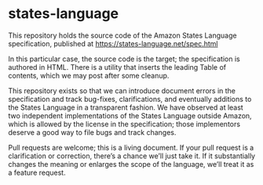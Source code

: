 # states-language

This repository holds the source code of the Amazon States Language specification, published at https://states-language.net/spec.html

In this particular case, the source code is the target; the specification is authored in HTML. There is a utility that inserts the
leading Table of contents, which we may post after some cleanup.

This repository exists so that we can introduce document errors in the specification and track bug-fixes, clarifications, and
eventually additions to the States Language in a
transparent fashion. We have observed at least two independent implementations of the States Language outside Amazon, which is
allowed by the license in the specification; those implementors deserve a good way to file bugs and track changes.

Pull requests are welcome; this is a living document.  If your pull request is a clarification or correction, there’s a chance
we’ll just take it.  If it substantially changes the meaning or enlarges the scope of the language, we’ll treat it as a feature request.
